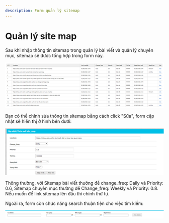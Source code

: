 ```yaml
---
description: Form quản lý sitemap
---
```


# Quản lý site map

Sau khi nhập thông tin sitemap trong quản lý bài viết và quản lý chuyên mục, sitemap sẽ được tổng hợp trong form này.

![H&#xEC;nh 1: Th&#xF4;ng tin sitemap](../../../.gitbook/assets/image%20%284%29.png)

Bạn có thể chỉnh sửa thông tin sitemap bằng cách click "Sửa", form cập nhật sẽ hiển thị ở hình bên dưới:

![H&#xEC;nh 2: C&#x1EAD;p nh&#x1EAD;t th&#xF4;ng tin Sitemap](../../../.gitbook/assets/image%20%2838%29.png)

Thông thường, với Sitemap bài viết thường để change\_freq: Daily và Priority: 0.6, Sitemap chuyên mục thường để Change\_freq: Weekly và Priority: 0.8. Nếu muốn để link sitemap lên đầu thì chỉnh thứ tự.

Ngoài ra, form còn chức năng search thuận tiện cho việc tìm kiếm:

![H&#xEC;nh 3: Ch&#x1EE9;c n&#x103;ng search Sitemap](../../../.gitbook/assets/image%20%2818%29.png)


